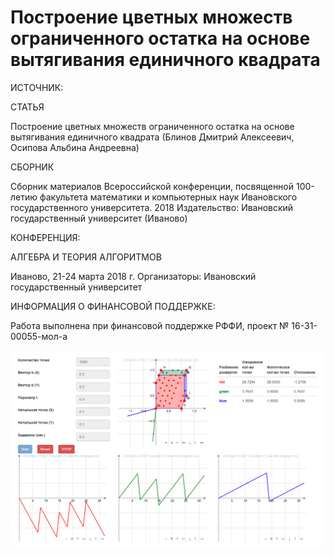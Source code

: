 # Построение цветных множеств ограниченного остатка на основе вытягивания единичного квадрата
ИСТОЧНИК:

СТАТЬЯ

Построение цветных множеств ограниченного остатка на основе вытягивания единичного квадрата (Блинов Дмитрий Алексеевич, Осипова Альбина Андреевна)

СБОРНИК 

Сборник материалов Всероссийской конференции, посвященной 100-летию факультета математики и компьютерных наук Ивановского государственного университета. 2018
Издательство: Ивановский государственный университет (Иваново)

КОНФЕРЕНЦИЯ:
	
АЛГЕБРА И ТЕОРИЯ АЛГОРИТМОВ

Иваново, 21-24 марта 2018 г.
Организаторы: Ивановский государственный университет

ИНФОРМАЦИЯ О ФИНАНСОВОЙ ПОДДЕРЖКЕ:
 	
Работа выполнена при финансовой поддержке РФФИ, проект № 16-31-00055-мол-а

![Пример работы](https://github.com/blinoff33/BoundedRemainderSet/blob/master/BoundedRemainderSet.UI/src/images/brset.png)
